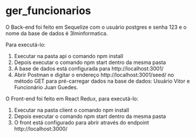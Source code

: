 # ger_funcionarios

O Back-end foi feito em Sequelize com o usuário postgres e senha 123 e o nome da base de dados é 3lminformatica.

Para executá-lo:

1) Executar na pasta api o comando npm install
2) Depois executar o comando npm start dentro da mesma pasta
3) A base de dados está configurada para http://localhost:3001/
4) Abrir Postman e digitar o endereço http://localhost:3001/seed/ no método GET para pré-carregar dados na base de dados: Usuário Vitor e Funcionário Juan Guedes.

O Front-end foi feito em React Redux, para executá-lo:

1) Executar na pasta client o comando npm install
2) Depois executar o comando npm start dentro da mesma pasta
3) O front está configurado para abrir através do endpoint http://localhost:3000/